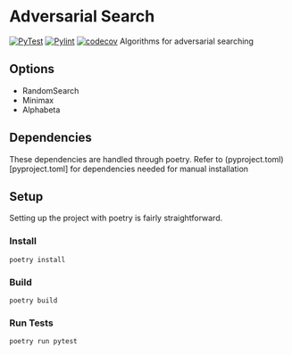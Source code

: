 # Adversarial Search 
[![PyTest](https://github.com/msgross/adversarial-search/actions/workflows/pytest.yml/badge.svg)](https://github.com/msgross/adversarial-search/actions/workflows/pytest.yml) [![Pylint](https://github.com/msgross/adversarial-search/actions/workflows/pylint.yml/badge.svg)](https://github.com/msgross/adversarial-search/actions/workflows/pylint.yml) [![codecov](https://codecov.io/gh/msgross/adversarial-search/branch/main/graph/badge.svg?token=STQ2O7WIGC)](https://codecov.io/gh/msgross/adversarial-search)
Algorithms for adversarial searching
## Options
* RandomSearch
* Minimax
* Alphabeta
## Dependencies
These dependencies are handled through poetry. Refer to (pyproject.toml)[pyproject.toml] for dependencies needed for manual installation
## Setup
Setting up the project with poetry is fairly straightforward. 
### Install
`poetry install`
### Build
`poetry build`
### Run Tests
`poetry run pytest`


